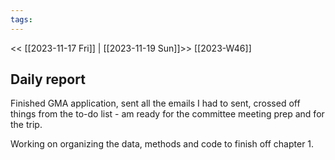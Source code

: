 ```yaml
---
tags:
---
```

<< [[2023-11-17 Fri]] | [[2023-11-19 Sun]]>>
[[2023-W46]]

## Daily report
Finished GMA application, sent all the emails I had to sent, crossed off things from the to-do list - am ready for the committee meeting prep and for the trip.

Working on organizing the data, methods and code to finish off chapter 1.


